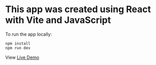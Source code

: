 # This app was created using React with Vite and JavaScript

To run the app locally:

    npm install
    npm run dev

View [Live Demo](https://beautgenics-ajoy.vercel.app/)